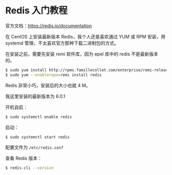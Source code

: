 # Redis 入门教程

官方文档：https://redis.io/documentation

在 CentOS 上安装最新版本 Redis，我个人还是喜欢通过 YUM 或 RPM 安装，用 systemd 管理，不太喜欢官方那种下载二进制包的方式。

在安装之前，需要先安装 remi 软件库，因为 epel 库中的 redis 不是最新版本的。

```bash
$ sudo yum install http://rpms.famillecollet.com/enterprise/remi-release-7.rpm
$ sudo yum --enablerepo=remi install redis
```

Redis 非常小巧，安装后的大小也就 4 M。

我这里安装的最新版本为 6.0.1

开机自启：

```bash
$ sudo systemctl enable redis
```

启动：

```bash
$ sudo systemctl start redis
```

配置文件为 `/etc/redis.conf` 

查看 Redis 版本：

```bash
$ redis-cli --version
```


